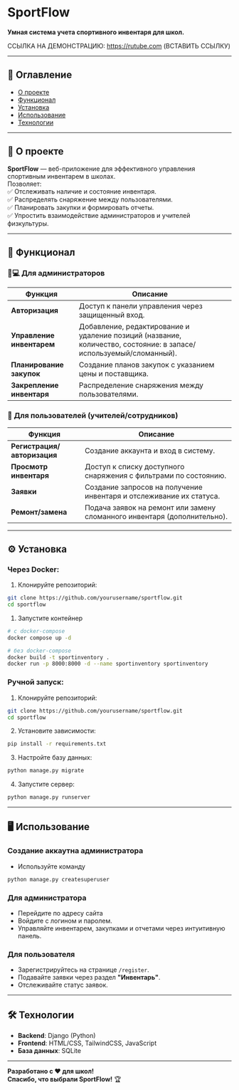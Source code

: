 
# SportFlow  
**Умная система учета спортивного инвентаря для школ.**  

ССЫЛКА НА ДЕМОНСТРАЦИЮ:
https://rutube.com (ВСТАВИТЬ ССЫЛКУ)

---

## 📖 Оглавление  
- [О проекте](##-о-проекте)  
- [Функционал](##-функционал)  
- [Установка](##-установка)  
- [Использование](##-использование)  
- [Технологии](##-технологии)    

---

## 🚀 О проекте  
**SportFlow** — веб-приложение для эффективного управления спортивным инвентарем в школах.  
Позволяет:  
✅ Отслеживать наличие и состояние инвентаря.  
✅ Распределять снаряжение между пользователями.  
✅ Планировать закупки и формировать отчеты.  
✅ Упростить взаимодействие администраторов и учителей физкультуры.  

---

## 🔧 Функционал  

### 👨💻 Для администраторов  
| Функция                   | Описание                                                                                                          |     |
| ------------------------- | ----------------------------------------------------------------------------------------------------------------- | --- |
| **Авторизация**           | Доступ к панели управления через защищенный вход.                                                                 |     |
| **Управление инвентарем** | Добавление, редактирование и удаление позиций (название, количество, состояние: в запасе/используемый/сломанный). |     |
| **Планирование закупок**  | Создание планов закупок с указанием цены и поставщика.                                                            |     |
| **Закрепление инвентаря** | Распределение снаряжения между пользователями.                                                                    |     |

### 👤 Для пользователей (учителей/сотрудников)  
| Функция | Описание |  
|---------|----------|  
| **Регистрация/авторизация** | Создание аккаунта и вход в систему. |  
| **Просмотр инвентаря** | Доступ к списку доступного снаряжения с фильтрами по состоянию. |  
| **Заявки** | Создание запросов на получение инвентаря и отслеживание их статуса. |  
| **Ремонт/замена** | Подача заявок на ремонт или замену сломанного инвентаря (дополнительно). |  

---

## ⚙️ Установка  
### Через Docker:
1. Клонируйте репозиторий: 
```bash  
git clone https://github.com/yourusername/sportflow.git  
cd sportflow 
```

1. Запустите контейнер 
```bash
# с docker-compose
docker compose up -d

# без docker-compose
docker build -t sportinventory .
docker run -p 8000:8000 -d --name sportinventory sportinventory
```

### Ручной запуск:
1. Клонируйте репозиторий:  
```bash  
git clone https://github.com/yourusername/sportflow.git  
cd sportflow  
```  

2. Установите зависимости:  
```bash  
pip install -r requirements.txt  
```  

3. Настройте базу данных:  
```bash  
python manage.py migrate  
```  

4. Запустите сервер:  
```bash  
python manage.py runserver  
```  

---

## 🖥️ Использование  

### Создание аккаутна администратора
- Используйте команду

```bash
python manage.py createsuperuser  
```

### Для администратора  
- Перейдите по адресу сайта
- Войдите с логином и паролем.  
- Управляйте инвентарем, закупками и отчетами через интуитивную панель.  

### Для пользователя  
- Зарегистрируйтесь на странице `/register`.  
- Подавайте заявки через раздел **"Инвентарь"**.  
- Отслеживайте статус заявок.

---

## 🛠️ Технологии  
- **Backend**: Django (Python)  
- **Frontend**: HTML/CSS, TailwindCSS, JavaScript
- **База данных**: SQLite  

---

**Разработано с ❤️ для школ!**  
**Спасибо, что выбрали SportFlow!** 🏆  
